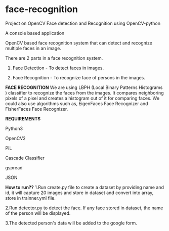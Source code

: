 # face-recognition
Project on OpenCV
Face detection and Recognition using OpenCV-python

A console based application

OpenCV based face recognition system that can detect and recognize multiple faces in an image.

There are 2 parts in a face recognition system.

1. Face Detection - To detect faces in images.

2. Face Recognition - To recognize face of persons in the images.

**FACE RECOGNITION**
We are using LBPH (Local Binary Patterns Histograms ) classifier to recognize the faces from the images. It compares neighboring pixels of a pixel and creates a histogram out of it for comparing faces. We could also use algorithms such as, EigenFaces Face Recognizer and FisherFaces Face Recognizer.

**REQUIREMENTS**

Python3

OpenCV2

PIL

Cascade Classifier

gspread

JSON


**How to run??**
1.Run create.py file to create a dataset by providing name and id, it will capture 20 images and store in dataset and convert into array, store in trainner.yml file.

2.Run detector.py to detect the face. If any face stored in dataset, the name of the person will be displayed.

3.The detected person's data will be added to the google form.
